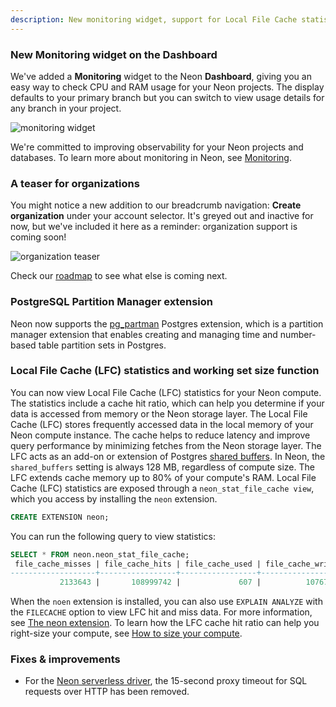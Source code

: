 ```yaml
---
description: New monitoring widget, support for Local File Cache statistics, plus a teaser for upcoming Organization features
---
```


### New Monitoring widget on the Dashboard

We've added a **Monitoring** widget to the Neon **Dashboard**, giving you an easy way to check CPU and RAM usage for your Neon projects. The display defaults to your primary branch but you can switch to view usage details for any branch in your project.

![monitoring widget](/docs/relnotes/monitoring_widget.png "no-border")

We're committed to improving observability for your Neon projects and databases. To learn more about monitoring in Neon, see [Monitoring](/docs/introduction/monitoring).

### A teaser for organizations

You might notice a new addition to our breadcrumb navigation: **Create organization** under your account selector. It's greyed out and inactive for now, but we've included it here as a reminder: organization support is coming soon!

![organization teaser](/docs/relnotes/org_teaser.png "no-border")

Check our [roadmap](/docs/introduction/roadmap) to see what else is coming next.

### PostgreSQL Partition Manager extension

Neon now supports the [pg_partman](https://github.com/pgpartman/pg_partman) Postgres extension, which is a partition manager extension that enables creating and managing time and number-based table partition sets in Postgres.

### Local File Cache (LFC) statistics and working set size function

You can now view Local File Cache (LFC) statistics for your Neon compute. The statistics include a cache hit ratio, which can help you determine if your data is accessed from memory or the Neon storage layer.
The Local File Cache (LFC) stores frequently accessed data in the local memory of your Neon compute instance. The cache helps to reduce latency and improve query performance by minimizing fetches from the Neon storage layer. The LFC acts as an add-on or extension of Postgres [shared buffers](#shared-buffers). In Neon, the `shared_buffers` setting is always 128 MB, regardless of compute size. The LFC extends cache memory up to 80% of your compute's RAM.
Local File Cache (LFC) statistics are exposed through a `neon_stat_file_cache view`, which you access by installing the `neon` extension.

```sql
CREATE EXTENSION neon;
```

You can run the following query to view statistics:

```sql
SELECT * FROM neon.neon_stat_file_cache;
 file_cache_misses | file_cache_hits | file_cache_used | file_cache_writes | file_cache_hit_ratio
-------------------+-----------------+-----------------+-------------------+----------------------
           2133643 |       108999742 |             607 |          10767410 |                98.08
```

When the `noen` extension is installed, you can also use `EXPLAIN ANALYZE` with the `FILECACHE` option to view LFC hit and miss data. For more information, see [The neon extension](https://neon.tech/docs/extensions/neon). To learn how the LFC cache hit ratio can help you right-size your compute, see [How to size your compute](/docs/manage/endpoints#how-to-size-your-compute).

### Fixes & improvements

- For the [Neon serverless driver](https://neon.tech/docs/serverless/serverless-driver), the 15-second proxy timeout for SQL requests over HTTP has been removed.
